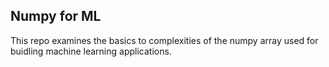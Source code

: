 ## Numpy for ML
This repo examines the basics to complexities of the numpy array used for buidling machine learning applications.
